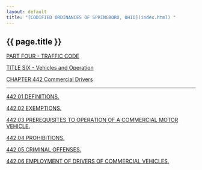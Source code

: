```yaml
---
layout: default 
title: "[CODIFIED ORDINANCES OF SPRINGBORO, OHIO](index.html) "
---
```


{{ page.title }}
----------------

[PART FOUR - TRAFFIC CODE](1b19a412.html)

[TITLE SIX - Vehicles and Operation](1ecba412.html)

[CHAPTER 442 Commercial Drivers](25d4a412.html)

---

[442.01 DEFINITIONS.](25e5a412.html)

[442.02 EXEMPTIONS.](2612a412.html)

[442.03 PREREQUISITES TO OPERATION OF A COMMERCIAL MOTOR
VEHICLE.](2615a412.html)

[442.04 PROHIBITIONS.](262ba412.html)

[442.05 CRIMINAL OFFENSES.](2634a412.html)

[442.06 EMPLOYMENT OF DRIVERS OF COMMERCIAL VEHICLES.](2647a412.html)
